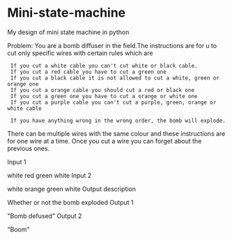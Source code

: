 # Mini-state-machine
My design of mini state machine in python

Problem:
     You are a bomb diffuser in the field.The instructions are for u to cut only specific wires with certain rules which are
     
     If you cut a white cable you can't cut white or black cable.
     If you cut a red cable you have to cut a green one
     If you cut a black cable it is not allowed to cut a white, green or orange one
     If you cut a orange cable you should cut a red or black one
     If you cut a green one you have to cut a orange or white one
     If you cut a purple cable you can't cut a purple, green, orange or white cable
     
     If you have anything wrong in the wrong order, the bomb will explode.
There can be multiple wires with the same colour and these instructions are for one wire at a time. Once you cut a wire you can forget about the previous ones.


Input 1

white
red
green
white
Input 2

white
orange
green
white
Output description

Whether or not the bomb exploded
Output 1

"Bomb defused"
Output 2

"Boom"
